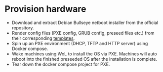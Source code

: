 # Provision hardware

- Download and extract Debian Bullseye netboot installer from the official repository.
- Render config files (PXE config, GRUB config, preseed files etc.) from their corresponding [templates](./roles/pxe-server/templates).
- Spin up an PXE environment (DHCP, TFTP and HTTP server) using Docker compose.
- Wake machines using WoL to install the OS via PXE. Machines will auto reboot into the finished preseeded OS after the installation is complete.
- Tear down the docker compose project for PXE.